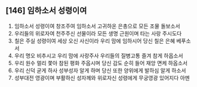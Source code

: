 ## [146] 임하소서 성령이여

1) 임하소서 성령이여 창조주여 임하소서 고귀하온 은총으로 모든 조물 돌보소서
2) 우리들의 위로자여 천주주신 선물이라 모든 생명 근원이며 타는 사랑 주시도다
3) 칠은 주실 성령이여 세상 오신 사신이라 우리 맘에 임하시어 당신 칠은 은혜 베푸소서
4) 우리 명오 비추시고 우리 맘에 사랑주사 우리들의 질병고통 즐겨 참게 하옵소서
5) 우리 원수 멀리 쫓아 참된 평화 주옵시며 당신 감도 순히 들어 재앙 면케 하옵소서
6) 우리 신덕 굳게 하사 성부성자 알게 하며 당신 또한 양위에게 발하심 알게 하소서
7) 성부대전 영광이며 부활하신 성자께와 위로자신 성령에게 무궁영광 있어지다 아멘

